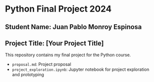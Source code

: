 # Python Final Project 2024
## Student Name: Juan Pablo Monroy Espinosa
## Project Title: [Your Project Title]
This repository contains my final project for the Python course.
- `proposal.md`: Project proposal
- `project_exploration.ipynb`: Jupyter notebook for project exploration and prototyping